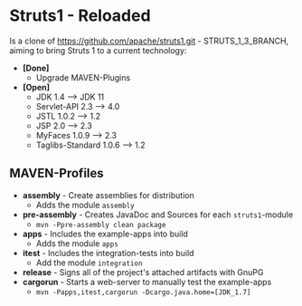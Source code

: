 # Struts1 - Reloaded

Is a clone of <https://github.com/apache/struts1.git> - STRUTS_1_3_BRANCH, aiming to bring Struts 1 to a current technology:

 * **[Done]**
    * Upgrade MAVEN-Plugins
 * **[Open]**
    * JDK 1.4 --> JDK 11
    * Servlet-API 2.3 --> 4.0
    * JSTL 1.0.2 --> 1.2
    * JSP 2.0 --> 2.3
    * MyFaces 1.0.9 --> 2.3
    * Taglibs-Standard 1.0.6 --> 1.2

## MAVEN-Profiles

 * **assembly** - Create assemblies for distribution
     * Adds the module `assembly`
 * **pre-assembly** - Creates JavaDoc and Sources for each `struts1`-module
     * `mvn -Ppre-assembly clean package`
 * **apps** - Includes the example-apps into build
     * Adds the module `apps`
 * **itest** - Includes the integration-tests into build
     * Add the module `integration`
 * **release** - Signs all of the project's attached artifacts with GnuPG
 * **cargorun** - Starts a web-server to manually test the example-apps
    * `mvn -Papps,itest,cargorun -Dcargo.java.home=[JDK_1.7]`